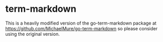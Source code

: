 # term-markdown

This is a heavily modified version of the go-term-markdown package at https://github.com/MichaelMure/go-term-markdown so please consider using the original version.
